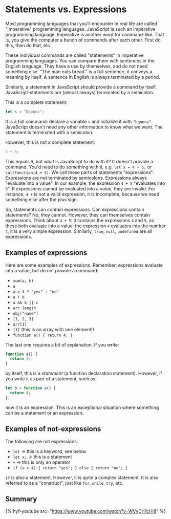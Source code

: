 # Statements vs. Expressions

Most programming languages that you'll encounter in real life are called "imperative" programming languages. JavaScript is such an imperative programming language. Imperative is another word for command-like. That is, you give the computer a bunch of commands after each other. First do this, then do that, etc.

These individual commands are called "statements" in imperative programming languages. You can compare them with sentences in the English language. They have a use by themselves, and do not need something else. "The man eats bread." is a full sentence, it conveys a meaning by itself. A sentence in English is always terminated by a period.

Similarly, a statement in JavaScript should provide a command by itself. JavaScript-statements are (almost always) terminated by a semicolon.

This is a complete statement:

```js
let s = "bgoonz";
```

It is a full command: declare a variable `s` and initialize it with `"bgoonz"`. JavaScript doesn't need any other information to know what we want. The statement is terminated with a semicolon.

However, this is not a complete statement:

```js
4 + 5;
```

This equals `9`, but what is JavaScript to do with it? It doesn't provide a command. You'd need to do something with it, e.g. `let x = 4 + 5;` or `callFunction(4 + 5)`. We call these parts of statements "expressions". Expressions are not terminated by semicolons. Expressions always "evaluate into a value". In our example, the expression `4 + 5` "evaluates into `9`". If expressions cannot be evaluated into a value, they are invalid. For instance, `4 +` is not a valid expression, it is incomplete, because we need something else after the plus sign.

So, statements can _contain_ expressions. Can expressions contain statements? No, they cannot. However, they can themselves contain expressions. Think about `4 + 5`: it contains the expressions `4` and `5`, as these both evaluate into a value: the expression `4` evaluates into the number `4`, it is a very simple expression. Similarly, `true`, `null`, `undefined` are all expressions.

## Examples of expressions

Here are some examples of expressions. Remember: expressions evaluate into a value, but do not provide a command:

- `sum(a, b)`
- `a`
- `a > 4 ? "yes" : "no"`
- `a + b`
- `a && b || c`
- `arr.length`
- `obj["name"]`
- `[1, 2, 3]`
- `arr[1]`
- `[1]` (this is an array with one element!)
- `function a() { return 4; }`

The last one requires a bit of explanation. If you write:

```js
function a() {
  return 4;
}
```

by itself, this is a _statement_ (a function declaration statement). However, if you write it as part of a statement, such as:

```js
let b = function a() {
  return 4;
};
```

now it is an expression. This is an exceptional situation where something can be a statement or an expression.

## Examples of not-expressions

The following are not expressions:

- `let` -> this is a keyword, see below
- `let x;` -> this is a statement
- `+` -> this is only an operator
- `if (a > 4) { return "yes"; } else { return "no"; }`

`if` is also a statement. However, it is quite a complex statement. It is also referred to as a "construct", just like `for`, `while`, `try`, etc.

## Summary

{% hyf-youtube src="https://www.youtube.com/watch?v=WVyCrI1cHi8" %}
